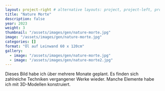 ```yaml
---
layout: project-right # alternative layouts: project, project-left, project-right, project-top
title: "Nature Morte"
description: false
year: 2023
weight: 3
thumbnail: "/assets/images/gen/nature-morte.jpg"
image: "/assets/images/gen/nature-morte.jpg"
categories: []
format: "Öl auf Leinwand 60 x 120cm"
gallery:
  - image: "/assets/images/gen/nature-morte.jpg"
  - image: "/assets/images/gen/nature-morte2.jpg"
---
```


Dieses Bild habe ich über mehrere Monate geplant. Es finden sich zahlreiche Techniken vergangener Werke wieder. Manche Elemente habe ich mit 3D-Modellen konstruiert.